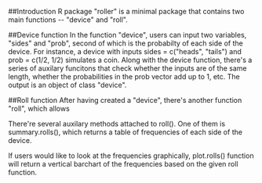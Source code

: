##Introduction
R package "roller" is a minimal package that contains two main functions -- 
"device" and "roll". 

##Device function
In the function "device", users can input two variables, "sides" and "prob", 
second of which is the probabilty of each side of the device. For instance, 
a device with inputs sides = c("heads", "tails") and prob = c(1/2, 1/2) 
simulates a coin. Along with the device function, there's a series of auxilary 
funcitons that check whether the inputs are of the same length, whether the 
probabilities in the prob vector add up to 1, etc. The output is an object of 
class "device".

##Roll function
After having created a "device", there's another function "roll", which allows 

There're several auxilary methods attached to roll(). One of them is summary.rolls(),
which returns a table of frequencies of each side of the device.

If users would like to look at the frequencies graphically, plot.rolls() function will return a vertical barchart of the frequencies based on the given roll function.
